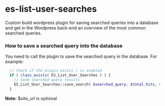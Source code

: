 
# es-list-user-searches

Custom build wordpress plugin for saving searched queries into a database and get in the Wordpress back-end an overview of the most common searched queries. 

### How to save a searched query into the database
You need to call the plugin to save the searched query in the database. For example:

```php
  // Check if the plugin exists / is enabled
  if ( class_exists( ES_List_User_Searches ) ) {
    // Send searched query results
    ES_List_User_Searches::save_search( $searched_query, $total_hits, $site_url );
  }
```

**Note:** $site_url is optional

